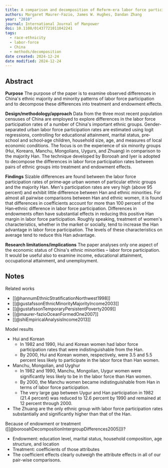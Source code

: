 ```yaml
---
title: A comparison and decomposition of Reform‐era labor force participation rates of China's ethnic minorities and Han majority
authors: Margaret Maurer‐Fazio, James W. Hughes, Dandan Zhang
year: "2010"
journal: International Journal of Manpower
doi: 10.1108/01437721011042241
tags:
  - race-ethnicity
  - labor-force
  - China
  - methods/decomposition
date created: 2024-12-24
date modified: 2024-12-24
---
```


## Abstract

**Purpose**
The purpose of the paper is to examine observed differences in China's ethnic majority and minority patterns of labor force participation and to decompose these differences into treatment and endowment effects.

**Design/methodology/approach**
Data from the three most recent population censuses of China are employed to explore differences in the labor force participation rates of a number of China's important ethnic groups. Gender‐separated urban labor force participation rates are estimated using logit regressions, controlling for educational attainment, marital status, pre‐school and school‐age children, household size, age, and measures of local economic conditions. The focus is on the experience of six minority groups (Hui, Koreans, Manchu, Mongolians, Uygurs, and Zhuang) in comparison to the majority Han. The technique developed by Borooah and Iyer is adopted to decompose the differences in labor force participation rates between pairs of ethnic groups into treatment and endowment effects.

**Findings**
Sizable differences are found between the labor force participation rates of prime‐age urban women of particular ethnic groups and the majority Han. Men's participation rates are very high (above 95 percent) and exhibit little difference between Han and ethnic minorities. For almost all pairwise comparisons between Han and ethnic women, it is found that differences in coefficients account for more than 100 percent of the Han‐ethnic difference in labor force participation. Differences in endowments often have substantial effects in reducing this positive Han margin in labor force participation. Roughly speaking, treatment of women's characteristics, whether in the market or socially, tend to increase the Han advantage in labor force participation. The levels of these characteristics on average tend to reduce this Han advantage.

**Research limitations/implications**
The paper analyses only one aspect of the economic status of China's ethnic minorities – labor force participation. It would be useful also to examine income, educational attainment, occupational attainment, and unemployment.

## Notes

Related works

- [[@hannumEthnicStratificationNorthwest1998]]
- [[@gustafssonEthnicMinorityMajorityIncome2003]]
- [[@gustafssonTemporaryPersistentPoverty2009]]
- [[@maurer-fazioOceanFormedOne2007]]
- [[@shiEmpiricalAnalysisIncome2013]]

Model results

- Hui and Korean
	- In 1982 and 1990, Hui and Korean women had labor force participation rates that were indistinguishable from the Han.
	- By 2000, Hui and Korean women, respectively, were 3.5 and 5.5 percent less likely to participate in the labor force than Han women.
- Manchu, Mongolian, and Uyghur
	- In 1982 and 1990, Manchu, Mongolian, Uygur women were signiﬁcantly less likely to be in the labor force than Han women.
	- By 2000, the Manchu women became indistinguishable from Han in terms of labor force participation.
	- The very large gap between Uygur and Han participation in 1982 (21.4 percent) was reduced to 12.6 percent by 1990 and remained at 12 percent through 2000.
- The Zhuang are the only ethnic group with labor force participation rates substantially and significantly higher than that of the Han.

Because of endowment or treatment ([[@borooahDecompositionIntergroupDifferences2005]])?

- Endowment: education level, marital status, household composition, age structure, and location
- Treatment: coefficients of those attributes
- The coefficient effects clearly outweigh the attribute effects in all of our pair-wise comparisons.
